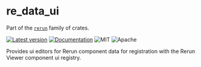 # re_data_ui

Part of the [`rerun`](https://github.com/rerun-io/rerun) family of crates.

[![Latest version](https://img.shields.io/crates/v/re_data_ui.svg)](https://crates.io/crates/re_data_ui)
[![Documentation](https://docs.rs/re_data_ui/badge.svg)](https://docs.rs/re_data_ui)
![MIT](https://img.shields.io/badge/license-MIT-blue.svg)
![Apache](https://img.shields.io/badge/license-Apache-blue.svg)

Provides ui editors for Rerun component data for registration with the Rerun Viewer component ui registry.
